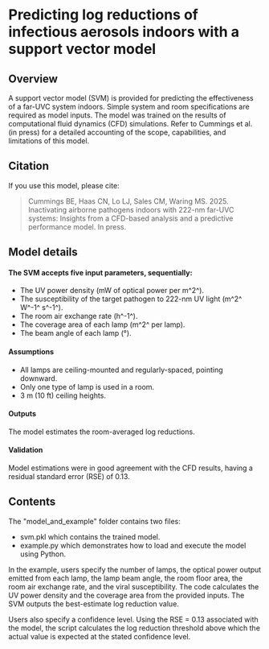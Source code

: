 # Predicting log reductions of infectious aerosols indoors with a support vector model

## Overview

A support vector model (SVM) is provided for predicting the effectiveness of a far-UVC system indoors. Simple system and room specifications are required as model inputs. The model was trained on the results of computational fluid dynamics (CFD) simulations. Refer to Cummings et al. (in press) for a detailed accounting of the scope, capabilities, and limitations of this model.

## Citation
If you use this model, please cite:
>Cummings BE, Haas CN, Lo LJ, Sales CM, Waring MS. 2025. Inactivating airborne pathogens indoors with 222-nm far-UVC systems: Insights from a CFD-based analysis and a predictive performance model. In press.

## Model details
#### The SVM accepts five input parameters, sequentially:
 - The UV power density (mW of optical power per m^2^).
 - The susceptibility of the target pathogen to 222-nm UV light (m^2^ W^-1^ s^-1^). 
 - The room air exchange rate (h^-1^).
 - The coverage area of each lamp (m^2^ per lamp).
 - The beam angle of each lamp (°).
#### Assumptions
 - All lamps are ceiling-mounted and regularly-spaced, pointing downward. 
 - Only one type of lamp is used in a room.
 - 3 m (10 ft) ceiling heights.
#### Outputs
The model estimates the room-averaged log reductions.
#### Validation
Model estimations were in good agreement with the CFD results, having a residual standard error (RSE) of 0.13. 

## Contents
The "model_and_example" folder contains two files:

 - svm.pkl which contains the trained model.
 - example.py which demonstrates how to load and execute the model using Python.

In the example, users specify the number of lamps, the optical power output emitted from each lamp, the lamp beam angle, the room floor area, the room air exchange rate, and the viral susceptibility. The code calculates the UV power density and the coverage area from the provided inputs. The SVM outputs the best-estimate log reduction value.

Users also specify a confidence level. Using the RSE = 0.13 associated with the model, the script calculates the log reduction threshold above which the actual value is expected at the stated confidence level.